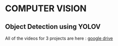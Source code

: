# COMPUTER VISION 
## Object Detection using YOLOV
All of the videos for 3 projects are here : [google drive](https://drive.google.com/drive/folders/13yy1LW5mYfZTwg9iiPL4kvGir7kC7lCO?usp=sharing)

